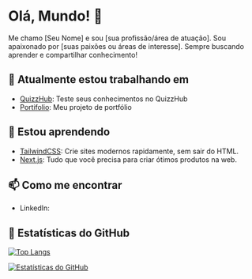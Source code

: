 # Olá, Mundo! 👋

Me chamo [Seu Nome] e sou [sua profissão/área de atuação]. Sou apaixonado por [suas paixões ou áreas de interesse]. Sempre buscando aprender e compartilhar conhecimento!

## 🔭 Atualmente estou trabalhando em

- [QuizzHub](https://github.com/Srcyax/quizz): Teste seus conhecimentos no QuizzHub
- [Portifolio](https://github.com/Srcyax/portfolio): Meu projeto de portfólio

## 🌱 Estou aprendendo

- [TailwindCSS](https://tailwindcss.com/): Crie sites modernos rapidamente, sem sair do HTML.
- [Next.js](https://nextjs.org/): Tudo que você precisa para criar ótimos produtos na web.

## 📫 Como me encontrar

- LinkedIn: [](https://www.linkedin.com/in/cya-x-5a9262219/)


## 🚀 Estatísticas do GitHub

[![Top Langs](https://github-readme-stats.vercel.app/api/top-langs/?username=Srcyax&layout=compact)](https://github.com/Srcyax)

[![Estatísticas do GitHub](https://github-readme-stats.vercel.app/api?username=Srcyax)](https://github.com/Srcyax)
